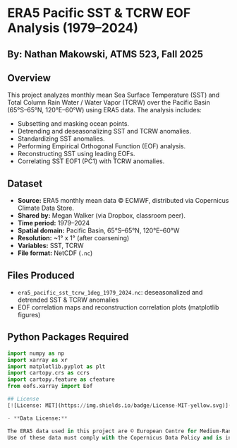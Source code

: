 # ERA5 Pacific SST & TCRW EOF Analysis (1979–2024)
## By: Nathan Makowski, ATMS 523, Fall 2025 

## Overview
This project analyzes monthly mean Sea Surface Temperature (SST) and Total Column Rain Water / Water Vapor (TCRW) over the Pacific Basin (65°S–65°N, 120°E–60°W) using ERA5 data. The analysis includes:

- Subsetting and masking ocean points.
- Detrending and deseasonalizing SST and TCRW anomalies.
- Standardizing SST anomalies.
- Performing Empirical Orthogonal Function (EOF) analysis.
- Reconstructing SST using leading EOFs.
- Correlating SST EOF1 (PC1) with TCRW anomalies.

## Dataset
- **Source:** ERA5 monthly mean data © ECMWF, distributed via Copernicus Climate Data Store.
- **Shared by:** Megan Walker (via Dropbox, classroom peer).
- **Time period:** 1979–2024
- **Spatial domain:** Pacific Basin, 65°S–65°N, 120°E–60°W
- **Resolution:** ~1° x 1° (after coarsening)
- **Variables:** SST, TCRW
- **File format:** NetCDF (`.nc`)

## Files Produced
- `era5_pacific_sst_tcrw_1deg_1979_2024.nc`: deseasonalized and detrended SST & TCRW anomalies
- EOF correlation maps and reconstruction correlation plots (matplotlib figures)

## Python Packages Required
```python
import numpy as np
import xarray as xr
import matplotlib.pyplot as plt
import cartopy.crs as ccrs
import cartopy.feature as cfeature
from eofs.xarray import Eof

## License 
[![License: MIT](https://img.shields.io/badge/License-MIT-yellow.svg)](LICENSE)

- **Data License:**

The ERA5 data used in this project are © European Centre for Medium-Range Weather Forecasts (ECMWF) and distributed via the Copernicus Climate Data Store (CDS) under the Copernicus Licence Agreement.
Use of these data must comply with the Copernicus Data Policy and is independent of the MIT License applied to this project’s source code.